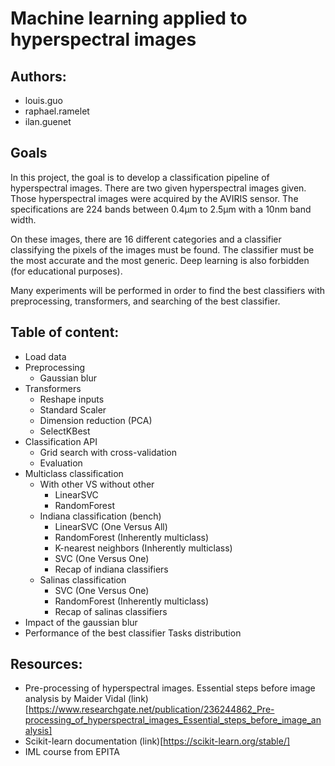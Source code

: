 # Machine learning applied to hyperspectral images

## Authors:

* louis.guo
* raphael.ramelet
* ilan.guenet

## Goals

In this project, the goal is to develop a classification pipeline of hyperspectral images. There are two given hyperspectral images given. Those hyperspectral images were acquired by the AVIRIS sensor. The specifications are 224 bands between 0.4μm to 2.5μm with a 10nm band width.

On these images, there are 16 different categories and a classifier classifying the pixels of the images must be found. The classifier must be the most accurate and the most generic. Deep learning is also forbidden (for educational purposes).

Many experiments will be performed in order to find the best classifiers with preprocessing, transformers, and searching of the best classifier.

## Table of content:

* Load data
* Preprocessing
  * Gaussian blur
* Transformers
  * Reshape inputs
  * Standard Scaler
  * Dimension reduction (PCA)
  * SelectKBest
* Classification API
    * Grid search with cross-validation
    * Evaluation
* Multiclass classification
    * With other VS without other
        * LinearSVC
        * RandomForest
    * Indiana classification (bench)
        * LinearSVC (One Versus All)
        * RandomForest (Inherently multiclass)
        * K-nearest neighbors (Inherently multiclass)
        * SVC (One Versus One)
        * Recap of indiana classifiers
    * Salinas classification
        * SVC (One Versus One)
        * RandomForest (Inherently multiclass)
        * Recap of salinas classifiers
* Impact of the gaussian blur
* Performance of the best classifier
    Tasks distribution

## Resources:

* Pre-processing of hyperspectral images. Essential steps before image analysis by Maider Vidal (link)[https://www.researchgate.net/publication/236244862_Pre-processing_of_hyperspectral_images_Essential_steps_before_image_analysis]
* Scikit-learn documentation (link)[https://scikit-learn.org/stable/]
* IML course from EPITA

